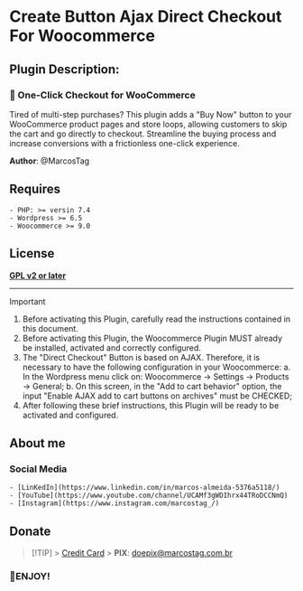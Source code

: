 # Create Button Ajax Direct Checkout For Woocommerce

## Plugin Description:

### :dart: One-Click Checkout for WooCommerce

Tired of multi-step purchases? This plugin adds a "Buy Now" button to your WooCommerce product pages and store loops, allowing customers to skip the cart and go directly to checkout. Streamline the buying process and increase conversions with a frictionless one-click experience.

**Author**: @MarcosTag

## Requires

    - PHP: >= versin 7.4
    - Wordpress >= 6.5
    - Woocommerce >= 9.0

## License

[**GPL v2 or later**](https://www.gnu.org/licenses/gpl-2.0.html)

---

> [!IMPORTANT]
>
> 1. Before activating this Plugin, carefully read the instructions contained in this document.
> 2. Before activating this Plugin, the Woocommerce Plugin MUST already be installed, activated and correctly configured.
> 3. The "Direct Checkout" Button is based on AJAX. Therefore, it is necessary to have the following configuration in your Woocommerce:
    a. In the Wordpress menu click on: Woocommerce -> Settings -> Products -> General;
    b. On this screen, in the "Add to cart behavior" option, the input "Enable AJAX add to cart buttons on archives" must be CHECKED;
> 5. After following these brief instructions, this Plugin will be ready to be activated and configured.

## About me

### Social Media

    - [LinKedIn](https://www.linkedin.com/in/marcos-almeida-5376a5118/)
    - [YouTube](https://www.youtube.com/channel/UCAMf3gWDIhrx44TRoDCCNmQ)
    - [Instagram](https://www.instagram.com/marcostag_/)

## Donate

> [!TIP] > [Credit Card](https://www.paypal.com/donate/?business=5FC7PT8RV3KHS&no_recurring=0&item_name=Materializar+sua+gratid%C3%A3o+em+forma+de+doa%C3%A7%C3%A3o+de+qualquer+valor+%C3%A9+reconhecer+todo+esfor%C3%A7o+dedicado+nas+pequenas+causas) > **PIX**: doepix@marcostag.com.br

### :rocket:ENJOY!
